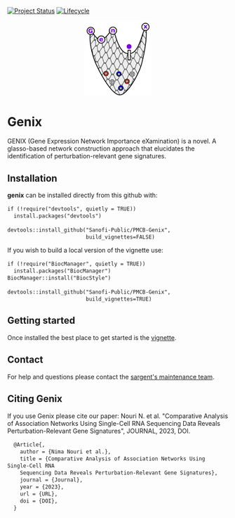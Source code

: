 [![Project Status](http://www.repostatus.org/badges/latest/active.svg)](http://www.repostatus.org/#active)
[![Lifecycle](https://img.shields.io/badge/lifecycle-stable-brightgreen.svg)](https://www.tidyverse.org/lifecycle/#stable)

<p align="center" width="100%">
<img width="30%" src="vignettes/genix-logo.png"> 
</p>

# Genix 

GENIX (Gene Expression Network Importance eXamination) is a novel. A
glasso-based network construction approach that elucidates the identification of
perturbation-relevant gene signatures.


## Installation

**genix** can be installed directly from this github with:

```{r}
if (!require("devtools", quietly = TRUE))
  install.packages("devtools")

devtools::install_github("Sanofi-Public/PMCB-Genix", 
                         build_vignettes=FALSE)
```

If you wish to build a local version of the vignette use:

```{r}
if (!require("BiocManager", quietly = TRUE))
  install.packages("BiocManager")
BiocManager::install("BiocStyle")

devtools::install_github("Sanofi-Public/PMCB-Genix", 
                         build_vignettes=TRUE)
```


## Getting started

Once installed the best place to get started is the [vignette][vignette].


## Contact

For help and questions please contact the [sargent's maintenance team](mailto:nima.nouri@sanofi.com).


## Citing Genix

If you use Genix please cite our paper: Nouri N. et al. "Comparative Analysis of
Association Networks Using Single-Cell RNA Sequencing Data Reveals
Perturbation-Relevant Gene Signatures", JOURNAL, 2023, DOI.

```
  @Article{,
    author = {Nima Nouri et al.},
    title = {Comparative Analysis of Association Networks Using Single-Cell RNA 
    Sequencing Data Reveals Perturbation-Relevant Gene Signatures},
    journal = {Journal},
    year = {2023},
    url = {URL},
    doi = {DOI},
  }
```

[vignette]: https://github.com/Sanofi-Public/PMCB-Genix/blob/master/vignettes/Genix-Vignette.Rmd
[bioc]: https://bioconductor.org/packages/devel/bioc/html/genix.html
